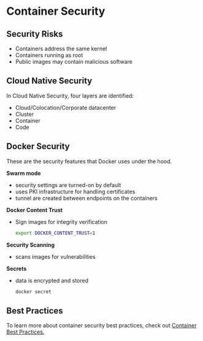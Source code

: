 
# Container Security


## Security Risks 

- Containers address the same kernel 
- Containers running as root 
- Public images may contain malicious software

## Cloud Native Security 

In Cloud Native Security, four layers are identified:

- Cloud/Colocation/Corporate datacenter
- Cluster
- Container
- Code

## Docker Security 

These are the security features that Docker uses under the hood.

**Swarm mode** 

- security settings are turned-on by default
- uses PKI infrastructure for handling certificates 
- tunnel are created between endpoints on the containers

**Docker Content Trust** 

- Sign images for integrity verification

    ```bash
    export DOCKER_CONTENT_TRUST=1 
    ```

**Security Scanning**

- scans images for vulnerabilities

**Secrets**

- data is encrypted and stored

    ```bash
    docker secret 
    ```

## Best Practices 

To learn more about container security best practices, check out [Container Best Practices.](./023-Container-Best-Practices.md)